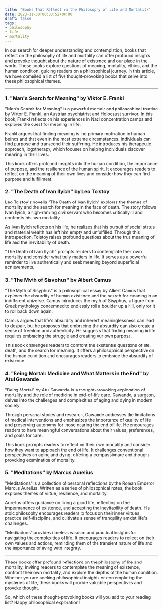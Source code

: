 ```yaml
---
title: "Books That Reflect on the Philosophy of Life and Mortality"
date: 2023-11-30T00:00:52+00:00
draft: false
tags: 
- philosophy
- life
- mortality
---
```


In our search for deeper understanding and contemplation, books that reflect on the philosophy of life and mortality can offer profound insights and provoke thought about the nature of existence and our place in the world. These books explore questions of meaning, mortality, ethics, and the human condition, guiding readers on a philosophical journey. In this article, we have compiled a list of five thought-provoking books that delve into these philosophical themes.

---

### 1. "Man's Search for Meaning" by Viktor E. Frankl

"Man's Search for Meaning" is a powerful memoir and philosophical treatise by Viktor E. Frankl, an Austrian psychiatrist and Holocaust survivor. In this book, Frankl reflects on his experiences in Nazi concentration camps and explores the quest for meaning in life.

Frankl argues that finding meaning is the primary motivation in human beings and that even in the most extreme circumstances, individuals can find purpose and transcend their suffering. He introduces his therapeutic approach, logotherapy, which focuses on helping individuals discover meaning in their lives.

This book offers profound insights into the human condition, the importance of purpose, and the resilience of the human spirit. It encourages readers to reflect on the meaning of their own lives and consider how they can find purpose and fulfillment.

### 2. "The Death of Ivan Ilyich" by Leo Tolstoy

Leo Tolstoy's novella "The Death of Ivan Ilyich" explores the themes of mortality and the search for meaning in the face of death. The story follows Ivan Ilyich, a high-ranking civil servant who becomes critically ill and confronts his own mortality.

As Ivan Ilyich reflects on his life, he realizes that his pursuit of social status and material wealth has left him empty and unfulfilled. Through this introspection, Tolstoy raises profound questions about the true meaning of life and the inevitability of death.

"The Death of Ivan Ilyich" prompts readers to contemplate their own mortality and consider what truly matters in life. It serves as a powerful reminder to live authentically and seek meaning beyond superficial achievements.

### 3. "The Myth of Sisyphus" by Albert Camus

"The Myth of Sisyphus" is a philosophical essay by Albert Camus that explores the absurdity of human existence and the search for meaning in an indifferent universe. Camus introduces the myth of Sisyphus, a figure from Greek mythology condemned to endlessly roll a boulder up a hill, only for it to roll back down again.

Camus argues that life's absurdity and inherent meaninglessness can lead to despair, but he proposes that embracing the absurdity can also create a sense of freedom and authenticity. He suggests that finding meaning in life requires embracing the struggle and creating our own purpose.

This book challenges readers to confront the existential questions of life, death, and the search for meaning. It offers a philosophical perspective on the human condition and encourages readers to embrace the absurdity of existence.

### 4. "Being Mortal: Medicine and What Matters in the End" by Atul Gawande

"Being Mortal" by Atul Gawande is a thought-provoking exploration of mortality and the role of medicine in end-of-life care. Gawande, a surgeon, delves into the challenges and complexities of aging and dying in modern society.

Through personal stories and research, Gawande addresses the limitations of medical interventions and emphasizes the importance of quality of life and preserving autonomy for those nearing the end of life. He encourages readers to have meaningful conversations about their values, preferences, and goals for care.

This book prompts readers to reflect on their own mortality and consider how they want to approach the end of life. It challenges conventional perspectives on aging and dying, offering a compassionate and thought-provoking examination of mortality.

### 5. "Meditations" by Marcus Aurelius

"Meditations" is a collection of personal reflections by the Roman Emperor Marcus Aurelius. Written as a series of philosophical notes, the book explores themes of virtue, resilience, and mortality.

Aurelius offers guidance on living a good life, reflecting on the impermanence of existence, and accepting the inevitability of death. His stoic philosophy encourages readers to focus on their inner virtues, practice self-discipline, and cultivate a sense of tranquility amidst life's challenges.

"Meditations" provides timeless wisdom and practical insights for navigating the complexities of life. It encourages readers to reflect on their own values and actions, reminding them of the transient nature of life and the importance of living with integrity.

---

These books offer profound reflections on the philosophy of life and mortality, inviting readers to contemplate the meaning of existence, confront their own mortality, and explore the depths of the human condition. Whether you are seeking philosophical insights or contemplating the mysteries of life, these books will provide valuable perspectives and provoke thought.

So, which of these thought-provoking books will you add to your reading list? Happy philosophical exploration!